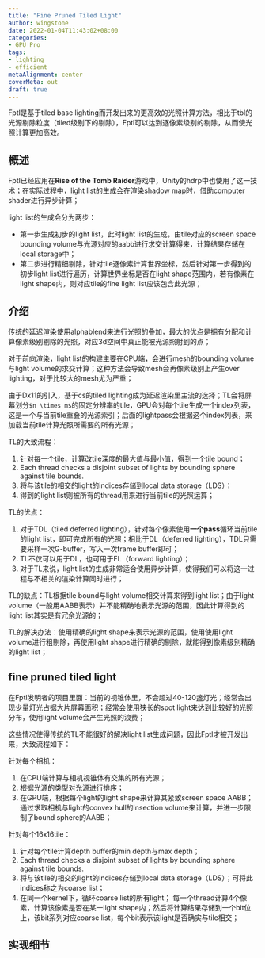 ```yaml
---
title: "Fine Pruned Tiled Light"
author: wingstone
date: 2022-01-04T11:43:02+08:00
categories:
- GPU Pro
tags:
- lighting
- efficient
metaAlignment: center
coverMeta: out
draft: true
---
```


Fptl是基于tiled base lighting而开发出来的更高效的光照计算方法，相比于tbl的光源剔除粒度（tiled级别下的剔除），Fptl可以达到逐像素级别的剔除，从而使光照计算更加高效。
<!--more-->

## 概述

Fptl已经应用在**Rise of the Tomb Raider**游戏中，Unity的hdrp中也使用了这一技术；在实际过程中，light list的生成会在渲染shadow map时，借助computer shader进行异步计算；

light list的生成会分为两步：
- 第一步生成初步的light list，此时light list的生成，由tile对应的screen space bounding volume与光源对应的aabb进行求交计算得来，计算结果存储在local storage中；
- 第二步进行精细剔除，针对tile逐像素计算世界坐标，然后针对第一步得到的初步light list进行遍历，计算世界坐标是否在light shape范围内，若有像素在light shape内，则对应tile的fine light list应该包含此光源；

## 介绍

传统的延迟渲染使用alphablend来进行光照的叠加，最大的优点是拥有分配和计算像素级别剔除的光照，对应3d空间中真正能被光源照射到的点；

对于前向渲染，light list的构建主要在CPU端，会进行mesh的bounding volume与light volume的求交计算；这种方法会导致mesh会再像素级别上产生over lighting，对于比较大的mesh尤为严重；

由于Dx11的引入，基于cs的tiled lighting成为延迟渲染里主流的选择；TL会将屏幕划分`$n \times m$`的固定分辨率的tile，GPU会对每个tile生成一个index列表，这是一个与当前tile重叠的光源索引；后面的lightpass会根据这个index列表，来加载当前tile计算光照所需要的所有光源；

TL的大致流程：
1. 针对每一个tile，计算改tile深度的最大值与最小值，得到一个tile bound；
2.  Each thread checks a disjoint subset of lights by bounding sphere against tile bounds.
3. 将与该tile的相交的light的indices存储到local data storage（LDS）；
4. 得到的light list则被所有的thread用来进行当前tile的光照运算；

TL的优点：
1. 对于TDL（tiled deferred lighting），针对每个像素使用**一个pass**循环当前tile的light list，即可完成所有的光照；相比于DL（deferred lighting），TDL只需要采样一次G-buffer，写入一次frame buffer即可；
2. TL不仅可以用于DL，也可用于FL（forward lighting）；
3. 对于TL来说，light list的生成非常适合使用异步计算，使得我们可以将这一过程与不相关的渲染计算同时进行；

TL的缺点：TL根据tile bound与light volume相交计算来得到light list；由于light volume（一般用AABB表示）并不能精确地表示光源的范围，因此计算得到的light list其实是有冗余光源的；

TL的解决办法：使用精确的light shape来表示光源的范围，使用使用light volume进行粗剔除，再使用light shape进行精确的剔除，就能得到像素级别精确的light list；

## fine pruned tiled light

在Fptl发明者的项目里面：当前的视锥体里，不会超过40-120盏灯光；经常会出现少量灯光占据大片屏幕面积；经常会使用狭长的spot light来达到比较好的光照分布，使用light volume会产生光照的浪费；

这些情况使得传统的TL不能很好的解决light list生成问题，因此Fptl才被开发出来，大致流程如下：

针对每个相机：
1. 在CPU端计算与相机视锥体有交集的所有光源；
2. 根据光源的类型对光源进行排序；
3. 在GPU端，根据每个light的light shape来计算其紧致screen space AABB；通过求取相机与light的convex hull的insection volume来计算，并进一步限制了bound sphere的AABB；

针对每个16x16tile：
1. 针对每个tile计算depth buffer的min depth与max depth；
2.  Each thread checks a disjoint subset of lights by bounding sphere against tile bounds.
3.  将与该tile的相交的light的indices存储到local data storage（LDS）；可将此indices称之为coarse list；
4.  在同一个kernel下，循环coarse list的所有light；
每一个thread计算4个像素，计算该像素是否在某一light shape内；然后将计算结果存储到一个bit位上，该bit系列对应coarse list，每个bit表示该light是否确实与tile相交；

## 实现细节